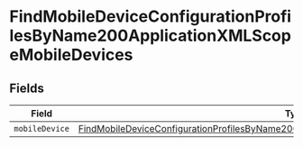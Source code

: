 # FindMobileDeviceConfigurationProfilesByName200ApplicationXMLScopeMobileDevices


## Fields

| Field                                                                                                                                                                                                               | Type                                                                                                                                                                                                                | Required                                                                                                                                                                                                            | Description                                                                                                                                                                                                         |
| ------------------------------------------------------------------------------------------------------------------------------------------------------------------------------------------------------------------- | ------------------------------------------------------------------------------------------------------------------------------------------------------------------------------------------------------------------- | ------------------------------------------------------------------------------------------------------------------------------------------------------------------------------------------------------------------- | ------------------------------------------------------------------------------------------------------------------------------------------------------------------------------------------------------------------- |
| `mobileDevice`                                                                                                                                                                                                      | [FindMobileDeviceConfigurationProfilesByName200ApplicationXMLScopeMobileDevicesMobileDevice](../../models/operations/findmobiledeviceconfigurationprofilesbyname200applicationxmlscopemobiledevicesmobiledevice.md) | :heavy_minus_sign:                                                                                                                                                                                                  | N/A                                                                                                                                                                                                                 |